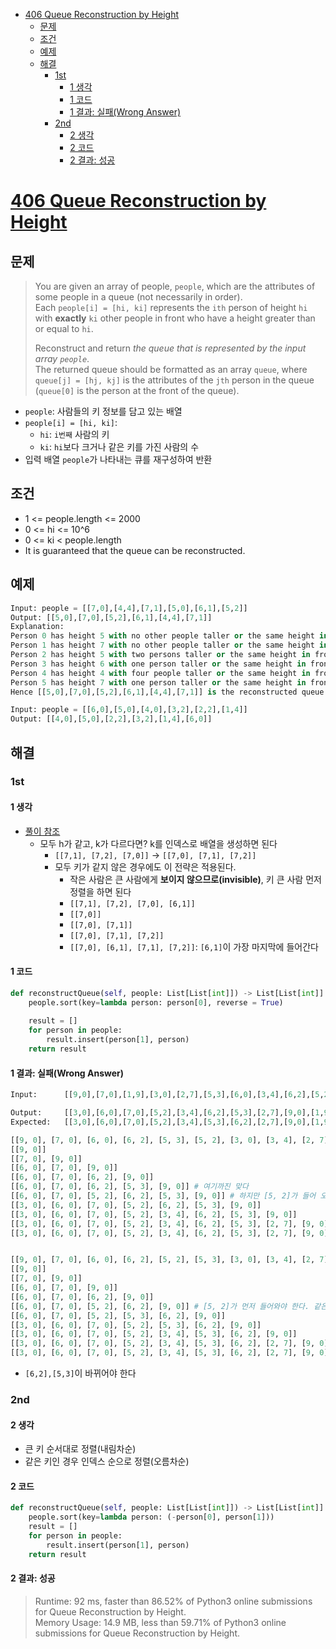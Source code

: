 - [406 Queue Reconstruction by Height](#406-queue-reconstruction-by-height)
  - [문제](#문제)
  - [조건](#조건)
  - [예제](#예제)
  - [해결](#해결)
    - [1st](#1st)
      - [1 생각](#1-생각)
      - [1 코드](#1-코드)
      - [1 결과: 실패(Wrong Answer)](#1-결과-실패wrong-answer)
    - [2nd](#2nd)
      - [2 생각](#2-생각)
      - [2 코드](#2-코드)
      - [2 결과: 성공](#2-결과-성공)

# [406 Queue Reconstruction by Height](https://leetcode.com/problems/queue-reconstruction-by-height/)

## 문제

> You are given an array of people, `people`, which are the attributes of some people in a queue (not necessarily in order).  
> Each `people[i] = [hi, ki]` represents the `ith` person of height `hi` with **exactly** `ki` other people in front who have a height greater than or equal to `hi`.  
>
> Reconstruct and return *the queue that is represented by the input array `people`*.  
> The returned queue should be formatted as an array `queue`, where `queue[j] = [hj, kj]` is the attributes of the `jth` person in the queue  
> (`queue[0]` is the person at the front of the queue).

- `people`: 사람들의 키 정보를 담고 있는 배열
- `people[i] = [hi, ki]`:
  - `hi`: `i번째` 사람의 키
  - `ki`: `hi`보다 크거나 같은 키를 가진 사람의 수
- 입력 배열 `people`가 나타내는 큐를 재구성하여 반환

## 조건

- 1 <= people.length <= 2000
- 0 <= hi <= 10^6
- 0 <= ki < people.length
- It is guaranteed that the queue can be reconstructed.

## 예제

```py
Input: people = [[7,0],[4,4],[7,1],[5,0],[6,1],[5,2]]
Output: [[5,0],[7,0],[5,2],[6,1],[4,4],[7,1]]
Explanation:
Person 0 has height 5 with no other people taller or the same height in front.
Person 1 has height 7 with no other people taller or the same height in front.
Person 2 has height 5 with two persons taller or the same height in front, which is person 0 and 1.
Person 3 has height 6 with one person taller or the same height in front, which is person 1.
Person 4 has height 4 with four people taller or the same height in front, which are people 0, 1, 2, and 3.
Person 5 has height 7 with one person taller or the same height in front, which is person 1.
Hence [[5,0],[7,0],[5,2],[6,1],[4,4],[7,1]] is the reconstructed queue.

Input: people = [[6,0],[5,0],[4,0],[3,2],[2,2],[1,4]]
Output: [[4,0],[5,0],[2,2],[3,2],[1,4],[6,0]]
```

## 해결

### 1st

#### 1 생각

- [풀이 참조](https://www.programmersought.com/article/33066991932/)
  - 모두 h가 같고, k가 다르다면? k를 인덱스로 배열을 생성하면 된다
    - `[[7,1], [7,2], [7,0]]` &#8594; `[[7,0], [7,1], [7,2]]`
    - 모두 키가 같지 않은 경우에도 이 전략은 적용된다.
      - 작은 사람은 큰 사람에게 **보이지 않으므로(invisible)**, 키 큰 사람 먼저 정렬을 하면 된다
      - `[[7,1], [7,2], [7,0], [6,1]]`
      - `[[7,0]]`
      - `[[7,0], [7,1]]`
      - `[[7,0], [7,1], [7,2]]`
      - `[[7,0], [6,1], [7,1], [7,2]]`: `[6,1]`이 가장 마지막에 들어간다

#### 1 코드

```py
def reconstructQueue(self, people: List[List[int]]) -> List[List[int]]:
    people.sort(key=lambda person: person[0], reverse = True)
    
    result = []
    for person in people:
        result.insert(person[1], person)
    return result
```

#### 1 결과: 실패(Wrong Answer)

```py
Input:      [[9,0],[7,0],[1,9],[3,0],[2,7],[5,3],[6,0],[3,4],[6,2],[5,2]]

Output:     [[3,0],[6,0],[7,0],[5,2],[3,4],[6,2],[5,3],[2,7],[9,0],[1,9]]
Expected:   [[3,0],[6,0],[7,0],[5,2],[3,4],[5,3],[6,2],[2,7],[9,0],[1,9]]

[[9, 0], [7, 0], [6, 0], [6, 2], [5, 3], [5, 2], [3, 0], [3, 4], [2, 7], [1, 9]]
[[9, 0]]
[[7, 0], [9, 0]]
[[6, 0], [7, 0], [9, 0]]
[[6, 0], [7, 0], [6, 2], [9, 0]]
[[6, 0], [7, 0], [6, 2], [5, 3], [9, 0]] # 여기까진 맞다
[[6, 0], [7, 0], [5, 2], [6, 2], [5, 3], [9, 0]] # 하지만 [5, 2]가 들어 오면서 틀리게 된다
[[3, 0], [6, 0], [7, 0], [5, 2], [6, 2], [5, 3], [9, 0]]
[[3, 0], [6, 0], [7, 0], [5, 2], [3, 4], [6, 2], [5, 3], [9, 0]]
[[3, 0], [6, 0], [7, 0], [5, 2], [3, 4], [6, 2], [5, 3], [2, 7], [9, 0]]
[[3, 0], [6, 0], [7, 0], [5, 2], [3, 4], [6, 2], [5, 3], [2, 7], [9, 0], [1, 9]]


[[9, 0], [7, 0], [6, 0], [6, 2], [5, 2], [5, 3], [3, 0], [3, 4], [2, 7], [1, 9]]
[[9, 0]]
[[7, 0], [9, 0]]
[[6, 0], [7, 0], [9, 0]]
[[6, 0], [7, 0], [6, 2], [9, 0]]
[[6, 0], [7, 0], [5, 2], [6, 2], [9, 0]] # [5, 2]가 먼저 들어와야 한다. 같은 키면 더 큰 인덱스가 뒤로 가야 하기 때문
[[6, 0], [7, 0], [5, 2], [5, 3], [6, 2], [9, 0]]    
[[3, 0], [6, 0], [7, 0], [5, 2], [5, 3], [6, 2], [9, 0]]
[[3, 0], [6, 0], [7, 0], [5, 2], [3, 4], [5, 3], [6, 2], [9, 0]]
[[3, 0], [6, 0], [7, 0], [5, 2], [3, 4], [5, 3], [6, 2], [2, 7], [9, 0]]
[[3, 0], [6, 0], [7, 0], [5, 2], [3, 4], [5, 3], [6, 2], [2, 7], [9, 0], [1, 9]]
```

- `[6,2],[5,3]`이 바뀌어야 한다

### 2nd

#### 2 생각

- 큰 키 순서대로 정렬(내림차순)
- 같은 키인 경우 인덱스 순으로 정렬(오름차순)

#### 2 코드

```py
def reconstructQueue(self, people: List[List[int]]) -> List[List[int]]:
    people.sort(key=lambda person: (-person[0], person[1]))
    result = []
    for person in people:
        result.insert(person[1], person)
    return result
```

#### 2 결과: 성공

> Runtime: 92 ms, faster than 86.52% of Python3 online submissions for Queue Reconstruction by Height.  
> Memory Usage: 14.9 MB, less than 59.71% of Python3 online submissions for Queue Reconstruction by Height.
